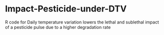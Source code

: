 # Impact-Pesticide-under-DTV
R code for Daily temperature variation lowers the lethal and sublethal impact of a pesticide pulse due to a higher degradation rate 
